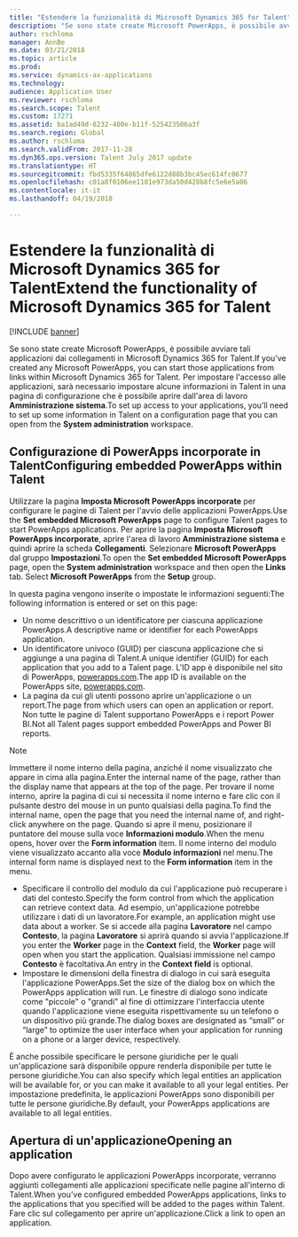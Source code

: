 ```yaml
---
title: "Estendere la funzionalità di Microsoft Dynamics 365 for Talent"
description: "Se sono state create Microsoft PowerApps, è possibile avviare tali applicazioni dai collegamenti in Microsoft Dynamics 365 for Talent."
author: rschloma
manager: AnnBe
ms.date: 03/21/2018
ms.topic: article
ms.prod: 
ms.service: dynamics-ax-applications
ms.technology: 
audience: Application User
ms.reviewer: rschloma
ms.search.scope: Talent
ms.custom: 17271
ms.assetid: ba1ad49d-8232-400e-b11f-525423506a3f
ms.search.region: Global
ms.author: rschloma
ms.search.validFrom: 2017-11-28
ms.dyn365.ops.version: Talent July 2017 update
ms.translationtype: HT
ms.sourcegitcommit: fbd5335f64865dfe6122d88b3bc45ec614fc0677
ms.openlocfilehash: c01a8f0106ee1181e973da50d428b8fc5e6e5a06
ms.contentlocale: it-it
ms.lasthandoff: 04/19/2018

---
```

# <a name="extend-the-functionality-of-microsoft-dynamics-365-for-talent"></a><span data-ttu-id="566df-103">Estendere la funzionalità di Microsoft Dynamics 365 for Talent</span><span class="sxs-lookup"><span data-stu-id="566df-103">Extend the functionality of Microsoft Dynamics 365 for Talent</span></span>

[!INCLUDE [banner](includes/banner.md)]

<span data-ttu-id="566df-104">Se sono state create Microsoft PowerApps, è possibile avviare tali applicazioni dai collegamenti in Microsoft Dynamics 365 for Talent.</span><span class="sxs-lookup"><span data-stu-id="566df-104">If you’ve created any Microsoft PowerApps, you can start those applications from links within Microsoft Dynamics 365 for Talent.</span></span> <span data-ttu-id="566df-105">Per impostare l'accesso alle applicazioni, sarà necessario impostare alcune informazioni in Talent in una pagina di configurazione che è possibile aprire dall'area di lavoro **Amministrazione sistema**.</span><span class="sxs-lookup"><span data-stu-id="566df-105">To set up access to your applications, you’ll need to set up some information in Talent on a configuration page that you can open from the **System administration** workspace.</span></span>

## <a name="configuring-embedded-powerapps-within-talent"></a><span data-ttu-id="566df-106">Configurazione di PowerApps incorporate in Talent</span><span class="sxs-lookup"><span data-stu-id="566df-106">Configuring embedded PowerApps within Talent</span></span>
<span data-ttu-id="566df-107">Utilizzare la pagina **Imposta Microsoft PowerApps incorporate** per configurare le pagine di Talent per l'avvio delle applicazioni PowerApps.</span><span class="sxs-lookup"><span data-stu-id="566df-107">Use the **Set embedded Microsoft PowerApps** page to configure Talent pages to start PowerApps applications.</span></span> <span data-ttu-id="566df-108">Per aprire la pagina **Imposta Microsoft PowerApps incorporate**, aprire l'area di lavoro **Amministrazione sistema** e quindi aprire la scheda **Collegamenti**. Selezionare **Microsoft PowerApps** dal gruppo **Impostazioni**.</span><span class="sxs-lookup"><span data-stu-id="566df-108">To open the **Set embedded Microsoft PowerApps** page, open the **System administration** workspace and then open the **Links** tab. Select **Microsoft PowerApps** from the **Setup** group.</span></span> 

<span data-ttu-id="566df-109">In questa pagina vengono inserite o impostate le informazioni seguenti:</span><span class="sxs-lookup"><span data-stu-id="566df-109">The following information is entered or set on this page:</span></span> 

 -  <span data-ttu-id="566df-110">Un nome descrittivo o un identificatore per ciascuna applicazione PowerApps.</span><span class="sxs-lookup"><span data-stu-id="566df-110">A descriptive name or identifier for each PowerApps application.</span></span>
 -  <span data-ttu-id="566df-111">Un identificatore univoco (GUID) per ciascuna applicazione che si aggiunge a una pagina di Talent.</span><span class="sxs-lookup"><span data-stu-id="566df-111">A unique identifier (GUID) for each application that you add to a Talent page.</span></span> <span data-ttu-id="566df-112">L'ID app è disponibile nel sito di PowerApps, [powerapps.com](http://powerapps.com/).</span><span class="sxs-lookup"><span data-stu-id="566df-112">The app ID is available on the PowerApps site, [powerapps.com](http://powerapps.com/).</span></span> 
 -  <span data-ttu-id="566df-113">La pagina da cui gli utenti possono aprire un'applicazione o un report.</span><span class="sxs-lookup"><span data-stu-id="566df-113">The page from which users can open an application or report.</span></span> <span data-ttu-id="566df-114">Non tutte le pagine di Talent supportano PowerApps e i report Power BI.</span><span class="sxs-lookup"><span data-stu-id="566df-114">Not all Talent pages support embedded PowerApps and Power BI reports.</span></span> 

 > [!NOTE]
 >  <span data-ttu-id="566df-115">Immettere il nome interno della pagina, anziché il nome visualizzato che appare in cima alla pagina.</span><span class="sxs-lookup"><span data-stu-id="566df-115">Enter the internal name of the page, rather than the display name that appears at the top of the page.</span></span> <span data-ttu-id="566df-116">Per trovare il nome interno, aprire la pagina di cui si necessita il nome interno e fare clic con il pulsante destro del mouse in un punto qualsiasi della pagina.</span><span class="sxs-lookup"><span data-stu-id="566df-116">To find the internal name, open the page that you need the internal name of, and right-click anywhere on the page.</span></span> <span data-ttu-id="566df-117">Quando si apre il menu, posizionare il puntatore del mouse sulla voce **Informazioni modulo**.</span><span class="sxs-lookup"><span data-stu-id="566df-117">When the menu opens, hover over the **Form information** item.</span></span> <span data-ttu-id="566df-118">Il nome interno del modulo viene visualizzato accanto alla voce **Modulo informazioni** nel menu.</span><span class="sxs-lookup"><span data-stu-id="566df-118">The internal form name is displayed next to the **Form information** item in the menu.</span></span>
 
-   <span data-ttu-id="566df-119">Specificare il controllo del modulo da cui l'applicazione può recuperare i dati del contesto.</span><span class="sxs-lookup"><span data-stu-id="566df-119">Specify the form control from which the application can retrieve context data.</span></span> <span data-ttu-id="566df-120">Ad esempio, un'applicazione potrebbe utilizzare i dati di un lavoratore.</span><span class="sxs-lookup"><span data-stu-id="566df-120">For example, an application might use data about a worker.</span></span> <span data-ttu-id="566df-121">Se si accede alla pagina **Lavoratore** nel campo **Contesto**, la pagina **Lavoratore** si aprirà quando si avvia l'applicazione.</span><span class="sxs-lookup"><span data-stu-id="566df-121">If you enter the **Worker** page in the **Context** field, the **Worker** page will open when you start the application.</span></span> <span data-ttu-id="566df-122">Qualsiasi immissione nel campo **Contesto** è facoltativa.</span><span class="sxs-lookup"><span data-stu-id="566df-122">An entry in the **Context field** is optional.</span></span> 
-   <span data-ttu-id="566df-123">Impostare le dimensioni della finestra di dialogo in cui sarà eseguita l'applicazione PowerApps.</span><span class="sxs-lookup"><span data-stu-id="566df-123">Set the size of the dialog box on which the PowerApps application will run.</span></span> <span data-ttu-id="566df-124">Le finestre di dialogo sono indicate come "piccole" o "grandi" al fine di ottimizzare l'interfaccia utente quando l'applicazione viene eseguita rispettivamente su un telefono o un dispositivo più grande.</span><span class="sxs-lookup"><span data-stu-id="566df-124">The dialog boxes are designated as “small” or “large” to optimize the user interface when your application for running on a phone or a larger device, respectively.</span></span> 


<span data-ttu-id="566df-125">È anche possibile specificare le persone giuridiche per le quali un'applicazione sarà disponibile oppure renderla disponibile per tutte le persone giuridiche.</span><span class="sxs-lookup"><span data-stu-id="566df-125">You can also specify which legal entities an application will be available for, or you can make it available to all your legal entities.</span></span> <span data-ttu-id="566df-126">Per impostazione predefinita, le applicazioni PowerApps sono disponibili per tutte le persone giuridiche.</span><span class="sxs-lookup"><span data-stu-id="566df-126">By default, your PowerApps applications are available to all legal entities.</span></span>

## <a name="opening-an-application"></a><span data-ttu-id="566df-127">Apertura di un'applicazione</span><span class="sxs-lookup"><span data-stu-id="566df-127">Opening an application</span></span>
<span data-ttu-id="566df-128">Dopo avere configurato le applicazioni PowerApps incorporate, verranno aggiunti collegamenti alle applicazioni specificate nelle pagine all'interno di Talent.</span><span class="sxs-lookup"><span data-stu-id="566df-128">When you’ve configured embedded PowerApps applications, links to the applications that you specified will be added to the pages within Talent.</span></span> <span data-ttu-id="566df-129">Fare clic sul collegamento per aprire un'applicazione.</span><span class="sxs-lookup"><span data-stu-id="566df-129">Click a link to open an application.</span></span> 



